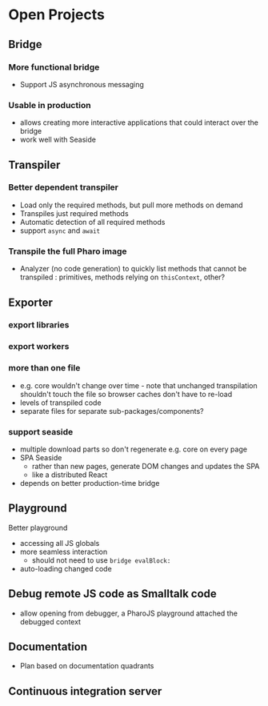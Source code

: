 # Open Projects

## Bridge
### More functional bridge
- Support JS asynchronous messaging

### Usable in production
- allows creating more interactive applications that could interact over the bridge
- work well with Seaside

## Transpiler

### Better dependent transpiler
- Load only the required methods, but pull more methods on demand
- Transpiles just required methods
- Automatic detection of all required methods 
- support `async` and `await`
  
### Transpile the full Pharo image 
- Analyzer (no code generation) to quickly list methods that cannot be transpiled : primitives, methods relying on `thisContext`, other?

## Exporter
### export libraries
### export workers
### more than one file
- e.g. core  wouldn't change over time - note that unchanged transpilation shouldn't touch the file so browser caches don't have to re-load
- levels of transpiled code
- separate files for separate sub-packages/components?
### support seaside
- multiple download parts so don't regenerate e.g. core on every page
- SPA Seaside
	- rather than new pages, generate DOM changes and updates the SPA
	- like a distributed React
- depends on better production-time bridge


## Playground
Better playground
- accessing all JS globals
- more seamless interaction
	- should not need to use `bridge evalBlock:`
- auto-loading changed code


## Debug remote JS code as Smalltalk code
- allow opening from debugger, a PharoJS playground attached the debugged context

## Documentation
- Plan based on documentation quadrants

## Continuous integration server